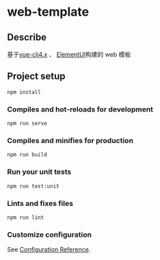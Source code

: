 # web-template

## Describe

基于[vue-cli4.x](https://cli.vuejs.org/zh/guide/) 、 [ElementUI](https://element.eleme.cn/#/zh-CN/)构建的 web 模板

## Project setup

```
npm install
```

### Compiles and hot-reloads for development

```
npm run serve
```

### Compiles and minifies for production

```
npm run build
```

### Run your unit tests

```
npm run test:unit
```

### Lints and fixes files

```
npm run lint
```

### Customize configuration

See [Configuration Reference](https://cli.vuejs.org/config/).
